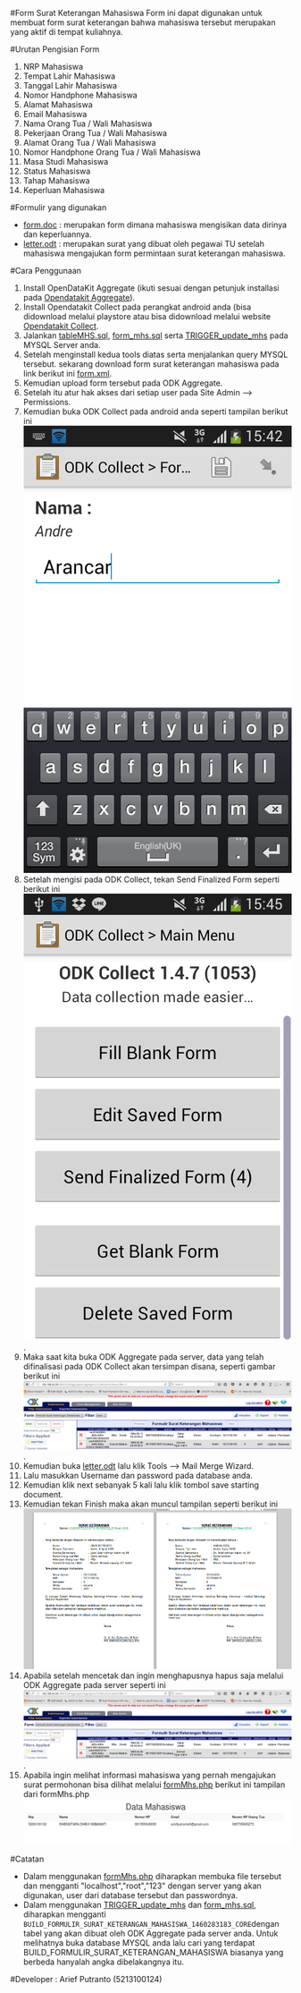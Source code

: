 #Form Surat Keterangan Mahasiswa
Form ini dapat digunakan untuk membuat form surat keterangan bahwa 
mahasiswa tersebut merupakan yang aktif di tempat kuliahnya.

#Urutan Pengisian Form
1. NRP Mahasiswa
2. Tempat Lahir Mahasiswa
3. Tanggal Lahir Mahasiswa
4. Nomor Handphone Mahasiswa
5. Alamat Mahasiswa
6. Email Mahasiswa
6. Nama Orang Tua / Wali Mahasiswa
7. Pekerjaan Orang Tua / Wali Mahasiswa
8. Alamat Orang Tua / Wali Mahasiswa
9. Nomor Handphone Orang Tua / Wali Mahasiswa
10. Masa Studi Mahasiswa
11. Status Mahasiswa
12. Tahap Mahasiswa
13. Keperluan Mahasiswa

#Formulir yang digunakan
- [form.doc](https://github.com/ariefputranto/tost/blob/master/doc/form.doc?raw=true) : merupakan form dimana mahasiswa mengisikan data dirinya dan keperluannya.
- [letter.odt](https://github.com/ariefputranto/tost/blob/master/doc/letter.docx?raw=true) : merupakan surat yang dibuat oleh pegawai TU setelah mahasiswa mengajukan form permintaan surat keterangan mahasiswa.

#Cara Penggunaan
1. Install OpenDataKit Aggregate (ikuti sesuai dengan petunjuk installasi
pada [Opendatakit Aggregate](https://opendatakit.org/use/aggregate/)).
2. Install Opendatakit Collect pada perangkat android anda (bisa didownload melalui playstore atau bisa didownload melalui website [Opendatakit Collect](https://opendatakit.org/use/collect/).
3. Jalankan [tableMHS.sql](https://github.com/ariefputranto/tost/blob/master/form/mysql%20query/tableMHS.sql), [form_mhs.sql](https://github.com/ariefputranto/tost/blob/master/form/mysql%20query/form_mhs.sql) serta [TRIGGER_update_mhs](https://github.com/ariefputranto/tost/blob/master/form/mysql%20query/TRIGGER_update_mhs) pada MYSQL Server anda.
3. Setelah menginstall kedua tools diatas serta menjalankan query MYSQL tersebut. sekarang download form surat keterangan mahasiswa pada link berikut ini [form.xml](https://github.com/ariefputranto/tost/blob/master/form/form.xml).
4. Kemudian upload form tersebut pada ODK Aggregate.
5. Setelah itu atur hak akses dari setiap user pada Site Admin --> Permissions.
6. Kemudian buka ODK Collect pada android anda seperti tampilan berikut ini
![Screenshot ODK Collect](https://github.com/ariefputranto/tost/blob/master/form/Screenshot/Screenshot_2016-03-21-15-42-00.png?raw=true)
7. Setelah mengisi pada ODK Collect, tekan Send Finalized Form seperti berikut ini ![Screenshot to finalize form](https://github.com/ariefputranto/tost/blob/master/form/Screenshot/Screenshot_2016-03-21-15-45-45.png?raw=true).
8. Maka saat kita buka ODK Aggregate pada server, data yang telah difinalisasi pada ODK Collect akan tersimpan disana, seperti gambar berikut ini ![Screenshot ODK Aggregate](https://github.com/ariefputranto/tost/blob/master/form/Screenshot/Screenshot%20-%20210316%20-%2015_52_11.png?raw=true).
9. Kemudian buka [letter.odt](https://github.com/ariefputranto/tost/blob/master/doc/letter.odt) lalu klik Tools --> Mail Merge Wizard.
10. Lalu masukkan Username dan password pada database anda.
11. Kemudian klik next sebanyak 5 kali lalu klik tombol save starting document.
12. Kemudian tekan Finish maka akan muncul tampilan seperti berikut ini 
![Screenshot hasil](https://github.com/ariefputranto/tost/blob/master/form/Screenshot/Screenshot%20-%20110416%20-%2015:58:47.png)
13. Apabila setelah mencetak dan ingin menghapusnya hapus saja melalui ODK Aggregate pada server seperti ini ![Screenshot ODK Aggregate](https://github.com/ariefputranto/tost/blob/master/form/Screenshot/Screenshot%20-%20210316%20-%2015_52_11.png?raw=true).
14. Apabila ingin melihat informasi mahasiswa yang pernah mengajukan surat permohonan bisa dilihat melalui [formMhs.php](https://github.com/ariefputranto/tost/blob/master/form/formMhs.php) berikut ini tampilan dari formMhs.php ![Screenshot formMhs.php](https://github.com/ariefputranto/tost/blob/master/form/Screenshot/Screenshot%20-%20110416%20-%2016:02:30.png)

#Catatan
- Dalam menggunakan [formMhs.php](https://github.com/ariefputranto/tost/blob/master/form/formMhs.php) diharapkan membuka file tersebut dan mengganti "localhost","root","123" dengan server yang akan digunakan, user dari database tersebut dan passwordnya.
- Dalam menggunakan [TRIGGER_update_mhs](https://github.com/ariefputranto/tost/blob/master/form/mysql%20query/TRIGGER_update_mhs) dan [form_mhs.sql](https://github.com/ariefputranto/tost/blob/master/form/mysql%20query/form_mhs.sql),  diharapkan mengganti `BUILD_FORMULIR_SURAT_KETERANGAN_MAHASISWA_1460283183_CORE`dengan tabel yang akan dibuat oleh ODK Aggregate pada server anda. Untuk melihatnya buka database MYSQL anda lalu cari yang terdapat BUILD_FORMULIR_SURAT_KETERANGAN_MAHASISWA biasanya yang berbeda hanyalah angka dibelakangnya itu.

#Developer :
Arief Putranto (5213100124)